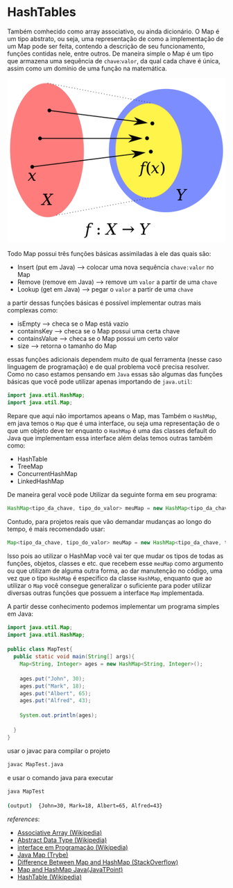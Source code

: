 # HashTables

Também comhecido como array associativo, ou ainda dicionário. O Map é um tipo abstrato, ou seja, uma representação de como a implementação de um Map pode ser feita, contendo a descrição de seu funcionamento, funções contidas nele, entre outros. De maneira simple o Map é um tipo que armazena uma sequência de `chave`:`valor`, da qual cada chave é única, assim como um domínio de uma função na matemática.

[![Math domain](./assets/math-domain.png)](https://en.wikipedia.org/wiki/Range_of_a_function)

Todo Map possui três funções básicas assimiladas à ele das quais são:

* Insert (put em Java) --> colocar uma nova sequência `chave:valor` no Map
* Remove (remove em Java) --> remove um `valor` a partir de uma `chave`
* Lookup (get em Java) --> pegar o `valor` a partir de uma `chave`

a partir dessas funções básicas é possível implementar outras mais complexas como:

* isEmpty --> checa se o Map está vazio
* containsKey --> checa se o Map possui uma certa chave
* containsValue --> checa se o Map possui um certo valor
* size --> retorna o tamanho do Map

essas funções adicionais dependem muito de qual ferramenta (nesse caso linguagem de programação) e de qual problema você precisa resolver. Como no caso estamos pensando em `Java` essas são algumas das funções básicas que você pode utilizar apenas importando de `java.util`:

```java
import java.util.HashMap;
import java.util.Map;
```

Repare que aqui não importamos apeans o Map, mas Também o `HashMap`, em java temos o `Map` que é uma interface, ou seja uma representação de o que um objeto deve ter enquanto o `HashMap` é uma das classes default do Java que implementam essa interface além delas temos outras também como:

* HashTable
* TreeMap
* ConcurrentHashMap
* LinkedHashMap

De maneira geral você pode Utilizar da seguinte forma em seu programa:
```Java
HashMap<tipo_da_chave, tipo_do_valor> meuMap = new HashMap<tipo_da_chave, tipo_do_valor>();
```

Contudo, para projetos reais que vão demandar mudanças ao longo do tempo, é mais recomendado usar:

```Java
Map<tipo_da_chave, tipo_do_valor> meuMap = new HashMap<tipo_da_chave, tipo_do_valor>();
```

Isso pois ao utilizar o HashMap você vai ter que mudar os tipos de todas as funções, objetos, classes e etc. que recebem esse `meuMap` como argumento ou que utilizam de alguma outra forma, ao dar manutenção no código, uma vez que o tipo `HashMap` é especifico da classe `HashMap`, enquanto que ao utilizar o `Map` você consegue generalizar o suficiente para poder utilizar diversas outras funções que possuem a interface `Map` implementada.


A partir desse conhecimento podemos implementar um programa simples em Java:

```java
import java.util.Map;
import java.util.HashMap;

public class MapTest{
  public static void main(String[] args){
    Map<String, Integer> ages = new HashMap<String, Integer>();

    ages.put("John", 30);
    ages.put("Mark", 18);
    ages.put("Albert", 65);
    ages.put("Alfred", 43);

    System.out.println(ages);

  }
}
```
usar o javac para compilar o projeto
```bash
javac MapTest.java
```
e usar o comando java para executar
```bash
java MapTest

(output)  {John=30, Mark=18, Albert=65, Alfred=43}

```

*references*:
* [Associative Array (Wikipedia)](https://en.wikipedia.org/wiki/Associative_array)
* [Abstract Data Type (Wikipedia)](https://en.wikipedia.org/wiki/Abstract_data_type)
* [interface em Programação (Wikipedia)](https://pt.wikipedia.org/wiki/Interface_(programa%C3%A7%C3%A3o_orientada_a_objetos))
* [Java Map (Trybe)](https://blog.betrybe.com/java/java-map/)
* [Difference Between Map and HashMap (StackOverflow)](https://stackoverflow.com/questions/1348199/what-is-the-difference-between-the-hashmap-and-map-objects-in-java)
* [Map and HashMap Java(JavaTPoint)](https://www.javatpoint.com/map-and-hashmap-in-java)
* [HashTable (Wikipedia)](https://en.wikipedia.org/wiki/Hash_table)
